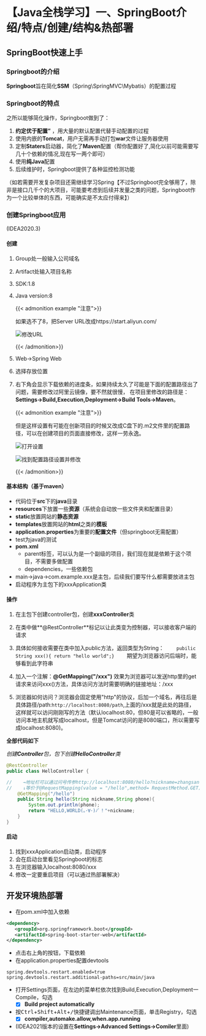 # 【Java全栈学习】一、SpringBoot介绍/特点/创建/结构&热部署

## SpringBoot快速上手
### Springboot的介绍 
**Springboot**旨在简化**SSM**（Spring\SpringMVC\Mybatis）的配置过程

### Springboot的特点
之所以能够简化操作，Springboot做到了：
 1. **约定优于配置”** ，用大量的默认配置代替手动配置的过程
 2. 使用内嵌的**Tomcat**，用户无需再手动打包**war**文件让服务器使用
 3. 定制**Staters**启动器，简化了**Maven**配置（帮你配置好了,简化以前可能需要写几十个依赖的情况,现在写一两个即可）
 4. 使用**纯Java**配置
 5. 后续维护时，Springboot提供了各种监控检测功能

<!--more-->

（如若需要开发复杂项目还需继续学习Spring【不过Springboot完全够用了，除非是接口几千个的大项目，可能要考虑到后续并发量之类的问题，Springboot作为一个比较单体的东西，可能确实是不太应付得来】）
### 创建Springboot应用
(IDEA2020.3)
#### 创建

1. Group处一般输入公司域名

2. Artifact处输入项目名称

3. SDK:1.8

4. Java version:8

   {{< admonition example "注意">}}

   如果选不了8，把Server URL改成https://start.aliyun.com/

   ![修改URL](https://cdn.jsdelivr.net/gh/B1ANKC-MOV/HttpImg@master/20240124/P21.528a2ac5z1s0.webp)

   {{< /admonition>}}

5. Web→Spring Web

6. 选择存放位置

7. 右下角会显示下载依赖的进度条，如果持续太久了可能是下面的配置路径出了问题，需要修改过阿里云镜像，要不然就很慢， 在项目里修改的路径是：**Settings→Build,Execution,Deployment→Build Tools→Maven**。

   {{< admonition example "注意">}}

   但是这样设置有可能在创新项目的时候又改成C盘下的.m2文件里的配置路径，可以在创建项目的页面直接修改，这样一劳永逸。

   ![打开设置](https://cdn.jsdelivr.net/gh/B1ANKC-MOV/HttpImg@master/20240124/P22.6qfnzmc5ojs.webp)

   ![找到配置路径设置并修改](https://cdn.jsdelivr.net/gh/B1ANKC-MOV/HttpImg@master/20240124/P23.61p5sbwnwyw0.webp)

   {{< /admonition>}}

#### 基本结构（基于maven）

* 代码位于**src**下的**java**目录
* **resources**下放置一些**资源**（系统会自动放一些文件夹和配置目录）
* **static**放置网站的**静态资源**
* **templates**放置网站的**html**之类的**模板**
* **application.properties**为重要的**配置文件**（但springboot无需配置）
* test为java的测试
* **pom.xml**
	+ parent标签，可以认为是一个副级的项目，我们现在就是依赖于这个项目，不需要多做配置
	+ dependencies，一些依赖包
* main→java→com.example.xxx是主包，后续我们要写什么都需要放进主包
* 启动程序为主包下的xxxApplication类

#### 操作
1. 在主包下创建controller包，创建**xxxController**类 

2. 在类中做**@RestController**标记以让此类变为控制器，可以接收客户端的请求

3. 具体如何接收需要在类中加入public方法，返回类型为String：
 ``` 	 pubilic String xxx(){ return "hello world";}     ```
期望为浏览器访问后端时，能够看到此字符串

4. 加入一个注解：**@GetMapping("/xxx")**
    效果为浏览器可以发送http里的get请求来访问xxx()方法，具体访问方法时需要明确的链接地址：/xxx

5. 浏览器如何访问？浏览器会固定使用"http"的协议，后加一个域名，再往后是具体路径/path:``` http://localhost:8080/path ```,上面的/xxx就是此处的路径，这样就可以访问刚刚写的方法（默认localhost:80，但80是可以省略的，一般访问本地主机就写成localhost，但是Tomcat访问的是8080端口，所以需要写成localhost:8080)。

**全部代码如下**

*创建**Controller**包，包下创建**HelloController**类*

```java
@RestController
public class HelloController {

//    →地址栏可以通过问号传参http://localhost:8080/hello?nickname=zhangsan
//    ↓等价于@RequestMapping(value = "/hello",method= RequestMethod.GET)
    @GetMapping("/hello")
    public String hello(String nickname,String phone){
        System.out.println(phone);
        return "HELLO,WORLD(｡･∀･)ﾉﾞ！"+nickname;
    }
}
```
#### 启动
1. 找到xxxApplication启动类，启动程序
2. 会在启动台里看见Springboot的标志
3. 在浏览器输入localhost:8080/xxx
4. 修改一定要重启项目（可以通过热部署解决）
## 开发环境热部署
- 在pom.xml中加入依赖
 ```xml
 <dependency>
 	<groupId>org.springframework.boot</groupId>
 	<artifactId>spring-boot-starter-web</artifactId>
 </dependency>
 ```
- 点击右上角的按钮，下载依赖
- 在application.properties配置devtools
```properties
spring.devtools.restart.enabled=true
spring.devtools.restart.additional-paths=src/main/java
```
- 打开Settings页面，在左边的菜单栏依次找到Build,Execution,Deployment一Compile，勾选
  - [x] **Build project automatically**
- 按<kbd>Ctrl</kbd>+<kbd>Shift</kbd>+<kbd>Alt</kbd>+<kbd>/</kbd>快捷键调出Maintenance页面，单击Registry，勾选
  - [x] **compiler,automake.allow,when.app.running**
- (IDEA2021版本的设置在**Settings→Advanced Settings→Comiler**里面)

